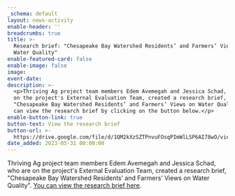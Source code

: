 ```yaml
---
_schema: default
layout: news-activity
enable-header: ''
breadcrumbs: true
title: >-
  Research brief: "Chesapeake Bay Watershed Residents’ and Farmers’ Views on
  Water Quality"
enable-featured-card: false
enable-image: false
image:
event-date:
description: >-
  <p>Thriving Ag project team members Edem Avemegah and Jessica Schad, who are
  on the project's External Evaluation Team, created a research brief,
  "Chesapeake Bay Watershed Residents’ and Farmers’ Views on Water Quality". You
  can view the research brief by clicking on the button below.</p>
enable-button-link: true
button-text: View the research brief
button-url: >-
  https://drive.google.com/file/d/1QM2kXzSZTPnvuFOsqPImWlLSP6AI78wO/view?usp=sharing
date_added: 2023-05-31 00:00:00
---
```

Thriving Ag project team members Edem Avemegah and Jessica Schad, who are on the project's External Evaluation Team, created a research brief, "Chesapeake Bay Watershed Residents’ and Farmers’ Views on Water Quality". [You can view the research brief here]().